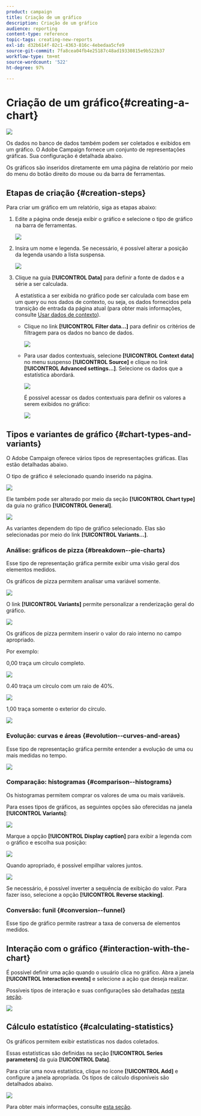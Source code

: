 ```yaml
---
product: campaign
title: Criação de um gráfico
description: Criação de um gráfico
audience: reporting
content-type: reference
topic-tags: creating-new-reports
exl-id: d32b614f-82c1-4363-816c-4ebedaa5cfe9
source-git-commit: 7fa8cea04fb4e25187c48ad19330815e9b522b37
workflow-type: tm+mt
source-wordcount: '522'
ht-degree: 97%

---
```


# Criação de um gráfico{#creating-a-chart}

![](../../assets/common.svg)

Os dados no banco de dados também podem ser coletados e exibidos em um gráfico. O Adobe Campaign fornece um conjunto de representações gráficas. Sua configuração é detalhada abaixo.

Os gráficos são inseridos diretamente em uma página de relatório por meio do menu do botão direito do mouse ou da barra de ferramentas.

## Etapas de criação {#creation-steps}

Para criar um gráfico em um relatório, siga as etapas abaixo:

1. Edite a página onde deseja exibir o gráfico e selecione o tipo de gráfico na barra de ferramentas.

   ![](assets/s_advuser_report_page_activity_04.png)

1. Insira um nome e legenda. Se necessário, é possível alterar a posição da legenda usando a lista suspensa.

   ![](assets/s_ncs_advuser_report_wizard_018.png)

1. Clique na guia **[!UICONTROL Data]** para definir a fonte de dados e a série a ser calculada.

   A estatística a ser exibida no gráfico pode ser calculada com base em um query ou nos dados de contexto, ou seja, os dados fornecidos pela transição de entrada da página atual (para obter mais informações, consulte [Usar dados de contexto](../../reporting/using/using-the-context.md#using-context-data)).

   * Clique no link **[!UICONTROL Filter data...]** para definir os critérios de filtragem para os dados no banco de dados.

      ![](assets/reporting_graph_add_filter.png)

   * Para usar dados contextuais, selecione **[!UICONTROL Context data]** no menu suspenso **[!UICONTROL Source]** e clique no link **[!UICONTROL Advanced settings...]**. Selecione os dados que a estatística abordará.

      ![](assets/reporting_graph_from_context.png)

      É possível acessar os dados contextuais para definir os valores a serem exibidos no gráfico:

      ![](assets/reporting_graph_select-from_context.png)

## Tipos e variantes de gráfico {#chart-types-and-variants}

O Adobe Campaign oferece vários tipos de representações gráficas. Elas estão detalhadas abaixo.

O tipo de gráfico é selecionado quando inserido na página.

![](assets/s_advuser_report_page_activity_04.png)

Ele também pode ser alterado por meio da seção **[!UICONTROL Chart type]** da guia no gráfico **[!UICONTROL General]**.

![](assets/reporting_change_graph_type.png)

As variantes dependem do tipo de gráfico selecionado. Elas são selecionadas por meio do link **[!UICONTROL Variants...]**.

### Análise: gráficos de pizza {#breakdown--pie-charts}

Esse tipo de representação gráfica permite exibir uma visão geral dos elementos medidos.

Os gráficos de pizza permitem analisar uma variável somente.

![](assets/reporting_graph_type_sector_1.png)

O link **[!UICONTROL Variants]** permite personalizar a renderização geral do gráfico.

![](assets/reporting_graph_type_sector_2.png)

Os gráficos de pizza permitem inserir o valor do raio interno no campo apropriado.

Por exemplo:

0,00 traça um círculo completo.

![](assets/s_ncs_advuser_report_sector_exple1.png)

0.40 traça um círculo com um raio de 40%.

![](assets/s_ncs_advuser_report_sector_exple2.png)

1,00 traça somente o exterior do círculo.

![](assets/s_ncs_advuser_report_sector_exple3.png)

### Evolução: curvas e áreas {#evolution--curves-and-areas}

Esse tipo de representação gráfica permite entender a evolução de uma ou mais medidas no tempo.

![](assets/reporting_graph_type_curve.png)

### Comparação: histogramas {#comparison--histograms}

Os histogramas permitem comprar os valores de uma ou mais variáveis.

Para esses tipos de gráficos, as seguintes opções são oferecidas na janela **[!UICONTROL Variants]**:

![](assets/reporting_select_graph_var.png)

Marque a opção **[!UICONTROL Display caption]** para exibir a legenda com o gráfico e escolha sua posição:

![](assets/reporting_select_graph_legend.png)

Quando apropriado, é possível empilhar valores juntos.

![](assets/reporting_graph_type_histo.png)

Se necessário, é possível inverter a sequência de exibição do valor. Para fazer isso, selecione a opção **[!UICONTROL Reverse stacking]**.

### Conversão: funil {#conversion--funnel}

Esse tipo de gráfico permite rastrear a taxa de conversa de elementos medidos.

## Interação com o gráfico {#interaction-with-the-chart}

É possível definir uma ação quando o usuário clica no gráfico. Abra a janela **[!UICONTROL Interaction events]** e selecione a ação que deseja realizar.

Possíveis tipos de interação e suas configurações são detalhadas [nesta seção](../../web/using/static-elements-in-a-web-form.md#inserting-html-content).

![](assets/s_ncs_advuser_report_wizard_017.png)

## Cálculo estatístico {#calculating-statistics}

Os gráficos permitem exibir estatísticas nos dados coletados.

Essas estatísticas são definidas na seção **[!UICONTROL Series parameters]** da guia **[!UICONTROL Data]**.

Para criar uma nova estatística, clique no ícone **[!UICONTROL Add]** e configure a janela apropriada. Os tipos de cálculo disponíveis são detalhados abaixo.

![](assets/reporting_add_statistics.png)

Para obter mais informações, consulte [esta seção](../../reporting/using/using-the-descriptive-analysis-wizard.md#statistics-calculation).
